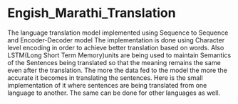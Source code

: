 # Engish_Marathi_Translation
The language translation model implemented using Sequence to Sequence and Encoder-Decoder model
The implementation is done using Character level encoding in order to achieve better translation based on words.
Also LSTM(Long Short Term Memory)units are being used to maintain Semantics of the Sentences being translated so that the meaning remains the same even after the translation. 
The more the data fed to the model the more the accurate it becomes in translating the sentences. Here is the small implementation of it where sentences are being translated from one language to another. 
The same can be done for other languages as well. 
